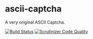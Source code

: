 ascii-captcha
=============

A very original ASCII Captcha.

[![Build Status](https://travis-ci.org/FedericoBiccheddu/ascii-captcha.svg)](https://travis-ci.org/FedericoBiccheddu/ascii-captcha)
[![Scrutinizer Code Quality](https://scrutinizer-ci.com/g/FedericoBiccheddu/ascii-captcha/badges/quality-score.png?b=master)](https://scrutinizer-ci.com/g/FedericoBiccheddu/ascii-captcha/?branch=master)